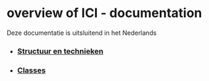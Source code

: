 # overview of ICI - documentation

Deze documentatie is uitsluitend in het Nederlands

- ### [Structuur en technieken](ici/struct_tech/)
- ### [Classes](ici/classes/)
